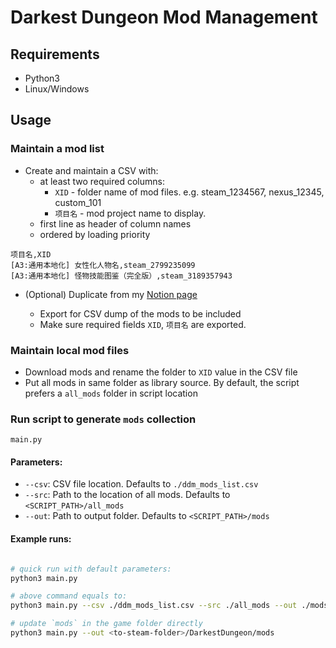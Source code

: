 # Darkest Dungeon Mod Management

## Requirements

- Python3
- Linux/Windows

## Usage

### Maintain a mod list

- Create and maintain a CSV with:
    - at least two required columns:
        - `XID` - folder name of mod files. e.g. steam_1234567, nexus_12345, custom_101
        - `项目名` - mod project name to display.
    - first line as header of column names
    - ordered by loading priority

```csv
项目名,XID
[A3:通用本地化] 女性化人物名,steam_2799235099
[A3:通用本地化] 怪物技能图鉴（完全版）,steam_3189357943

```

- (Optional) Duplicate from my [Notion page](https://www.notion.so/dearrrfish/97c86daab96c40e98639bcdd9da85d28)

    - Export for CSV dump of the mods to be included
    - Make sure required fields `XID`, `项目名` are exported.

### Maintain local mod files

- Download mods and rename the folder to `XID` value in the CSV file
- Put all mods in same folder as library source. By default, the script prefers a `all_mods` folder in script location

### Run script to generate `mods` collection

`main.py`

#### Parameters:

- `--csv`: CSV file location. Defaults to `./ddm_mods_list.csv`
- `--src`: Path to the location of all mods. Defaults to `<SCRIPT_PATH>/all_mods`
- `--out`: Path to output folder. Defaults to `<SCRIPT_PATH>/mods`

#### Example runs:

```bash

# quick run with default parameters:
python3 main.py

# above command equals to:
python3 main.py --csv ./ddm_mods_list.csv --src ./all_mods --out ./mods

# update `mods` in the game folder directly
python3 main.py --out <to-steam-folder>/DarkestDungeon/mods

```
